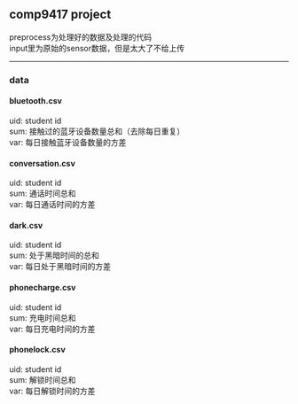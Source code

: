 ## comp9417 project
preprocess为处理好的数据及处理的代码  
input里为原始的sensor数据，但是太大了不给上传  
*** 
### data
#### bluetooth.csv  
uid: student id  
sum: 接触过的蓝牙设备数量总和（去除每日重复）  
var: 每日接触蓝牙设备数量的方差
#### conversation.csv
uid: student id  
sum: 通话时间总和   
var: 每日通话时间的方差  
#### dark.csv
uid: student id  
sum: 处于黑暗时间的总和  
var: 每日处于黑暗时间的方差  
#### phonecharge.csv
uid: student id  
sum: 充电时间总和  
var: 每日充电时间的方差  
#### phonelock.csv
uid: student id  
sum: 解锁时间总和  
var: 每日解锁时间的方差  